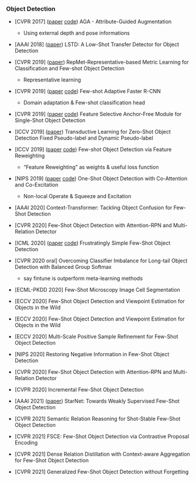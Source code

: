 ### Object Detection

- [CVPR 2017] ([paper](https://arxiv.org/pdf/1612.02559.pdf) [code](https://github.com/rkwitt/GuidedAugmentation)) AGA - Attribute-Guided Augmentation
  - Using external depth and pose informations

- [AAAI 2018] ([paper](https://arxiv.org/abs/1803.01529)) LSTD: A Low-Shot Transfer Detector for Object Detection

- [CVPR 2019] ([paper](https://arxiv.org/abs/1806.04728)) RepMet-Representative-based Metric Learning for Classification and Few-shot Object Detection
  - Representative learning 

- [CVPR 2019] ([paper](https://arxiv.org/pdf/1903.09372.pdf) [code](https://github.com/twangnh/FAFRCNN)) Few-shot Adaptive Faster R-CNN
  - Domain adaptation & Few-shot classification head

- [CVPR 2019] ([paper](https://arxiv.org/abs/1903.00621) [code](https://github.com/hdjang/Feature-Selective-Anchor-Free-Module-for-Single-Shot-Object-Detection)) Feature Selective Anchor-Free Module for Single-Shot Object Detection

- [ICCV 2019] ([paper](http://openaccess.thecvf.com/content_ICCV_2019/html/Rahman_Transductive_Learning_for_Zero-Shot_Object_Detection_ICCV_2019_paper.html)) Transductive Learning for Zero-Shot Object Detection Fixed Pseudo-label and Dynamic Pseudo-label

- [ICCV 2019] ([paper](https://arxiv.org/pdf/1812.01866) [code](https://github.com/bingykang/Fewshot_Detection)) Few-shot Object Detection via Feature Reweighting
  - “Feature Reweighting” as weights & useful loss function

- [NIPS 2019] ([paper](https://arxiv.org/abs/1911.12529) [code](https://github.com/timy90022/One-Shot-Object-Detection)) One-Shot Object Detection with Co-Attention and Co-Excitation
  - Non-local Operate & Squeeze and Excitation

- [AAAI 2020]  Context-Transformer: Tackling Object Confusion for Few-Shot Detection

- [CVPR 2020] Few-Shot Object Detection with Attention-RPN and Multi-Relation Detector

- [ICML 2020] ([paper](https://arxiv.org/pdf/2003.06957.pdf) [code](https://github.com/ucbdrive/few-shot-object-detection)) Frustratingly Simple Few-Shot Object Detection
- [CVPR 2020 oral] Overcoming Classifier Imbalance for Long-tail Object Detection with Balanced Group Softmax   
  * say fintune is outperform meta-learning methods
- [ECML-PKDD 2020] Few-Shot Microscopy Image Cell Segmentation
- [ECCV 2020] Few-Shot Object Detection and Viewpoint Estimation for Objects in the Wild
- [ECCV 2020] Few-Shot Object Detection and Viewpoint Estimation for Objects in the Wild
- [ECCV 2020] Multi-Scale Positive Sample Refinement for Few-Shot Object Detection
- [NIPS 2020] Restoring Negative Information in Few-Shot Object Detection
- [CVPR 2020] Few-Shot Object Detection with Attention-RPN and Multi-Relation Detector
- [CVPR 2020] Incremental Few-Shot Object Detection
- [AAAI 2021] ([paper](https://arxiv.org/pdf/2003.06798)) StarNet: Towards Weakly Supervised Few-Shot Object Detection
- [CVPR 2021] Semantic Relation Reasoning for Shot-Stable Few-Shot Object Detection
- [CVPR 2021] FSCE: Few-Shot Object Detection via Contrastive Proposal Encoding
- [CVPR 2021] Dense Relation Distillation with Context-aware Aggregation for Few-Shot Object Detection
- [CVPR 2021] Generalized Few-Shot Object Detection without Forgetting
